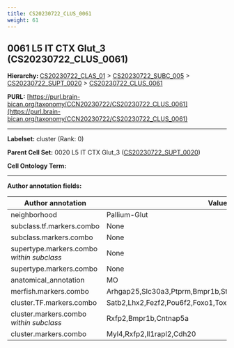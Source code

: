 ```yaml
---
title: CS20230722_CLUS_0061
weight: 61
---
```

## 0061 L5 IT CTX Glut_3 (CS20230722_CLUS_0061)
<b>Hierarchy: </b>
[CS20230722_CLAS_01](../CS20230722_CLAS_01) >
[CS20230722_SUBC_005](../CS20230722_SUBC_005) >
[CS20230722_SUPT_0020](../CS20230722_SUPT_0020) >
[CS20230722_CLUS_0061](../CS20230722_CLUS_0061)

**PURL:** [https://purl.brain-bican.org/taxonomy/CCN20230722/CS20230722_CLUS_0061](https://purl.brain-bican.org/taxonomy/CCN20230722/CS20230722_CLUS_0061)

---


**Labelset:** cluster (Rank: 0)

**Parent Cell Set:** 0020 L5 IT CTX Glut_3 ([CS20230722_SUPT_0020](../CS20230722_SUPT_0020))



**Cell Ontology Term:** 

[MARKER GENES.]: #


---

[TRANSFERRED ANNOTATIONS.]: #


[AUTHOR ANNOTATION FIELDS.]: #


**Author annotation fields:**

| Author annotation | Value |
|-------------------|-------|
|neighborhood|Pallium-Glut|
|subclass.tf.markers.combo|None|
|subclass.markers.combo|None|
|supertype.markers.combo _within subclass_|None|
|supertype.markers.combo|None|
|anatomical_annotation|MO|
|merfish.markers.combo|Arhgap25,Slc30a3,Ptprm,Bmpr1b,Stxbp6,Serpinb8,Cdh20,Necab1|
|cluster.TF.markers.combo|Satb2,Lhx2,Fezf2,Pou6f2,Foxo1,Tox|
|cluster.markers.combo _within subclass_|Rxfp2,Bmpr1b,Cntnap5a|
|cluster.markers.combo|Myl4,Rxfp2,Il1rapl2,Cdh20|
